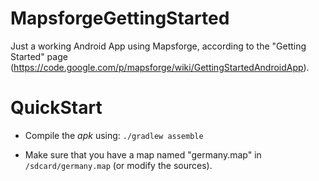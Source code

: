 MapsforgeGettingStarted
=======================

Just a working Android App using Mapsforge, according to the "Getting Started" page (https://code.google.com/p/mapsforge/wiki/GettingStartedAndroidApp).

QuickStart
=============

- Compile the _apk_ using: `./gradlew assemble`
    
- Make sure that you have a map named "germany.map" in `/sdcard/germany.map` (or modify the sources).

